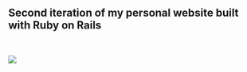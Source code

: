## Second iteration of my personal website built with Ruby on Rails
<br>

<a href="https://www.josepharias.com/"><img src="https://joseph-resume.s3.amazonaws.com/portfolio-image-github.png"></a>
